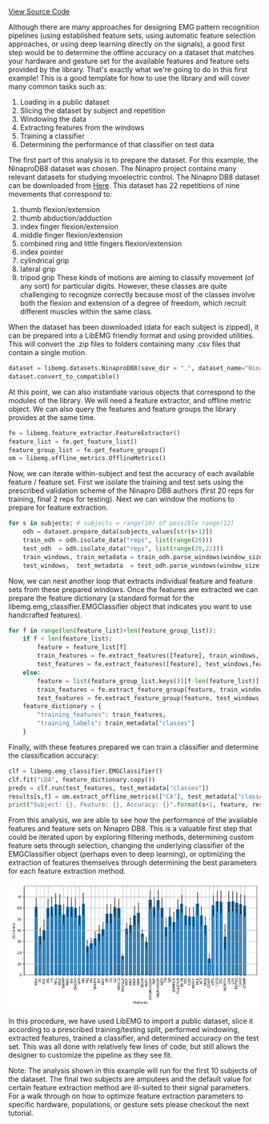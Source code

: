 [View Source Code](https://github.com/eeddy/LibEMG_Feature_Showcase)

<style>
    .center {
        display: block;
        margin-left: auto;
        margin-right: auto;
        width: 50%;
    }
</style>

Although there are many approaches for designing EMG pattern recognition pipelines (using established feature sets, using automatic feature selection approaches, or using deep learning directly on the signals), a good first step would be to determine the offline accuracy on a dataset that matches your hardware and gesture set for the available features and feature sets provided by the library. That's exactly what we're going to do in this first example! This is a good template for how to use the library and will cover many common tasks such as:

1. Loading in a public dataset
2. Slicing the dataset by subject and repetition
3. Windowing the data
4. Extracting features from the windows
5. Training a classifier
6. Determining the performance of that classifier on test data

The first part of this analysis is to prepare the dataset. For this example, the NinaproDB8 dataset was chosen. The Ninapro project contains many relevant datasets for studying myoelectric control. The Ninapro DB8 dataset can be downloaded from [Here](http://ninaweb.hevs.ch/DB8). This dataset has 22 repetitions of nine movements that correspond to: 
1. thumb flexion/extension
2. thumb abduction/adduction
3. index finger flexion/extension
4. middle finger flexion/extension
5. combined ring and little fingers flexion/extension
6. index pointer
7. cylindrical grip
8. lateral grip
9. tripod grip
These kinds of motions are aiming to classify movement (of any sort) for particular digits. However, these classes are quite challenging to recognize correctly because most of the classes involve both the flexion and extension of a degree of freedom, which recruit different muscles within the same class.

When the dataset has been downloaded (data for each subject is zipped), it can be prepared into a LibEMG friendly format and using provided utilities. This will convert the .zip files to folders containing many .csv files that contain a single motion. 
```Python
dataset = libemg.datasets.NinaproDB8(save_dir = ".", dataset_name="NinaproDB8")
dataset.convert_to_compatible()
```

At this point, we can also instantiate various objects that correspond to the modules of the library. We will need a feature extractor, and offline metric object. We can also query the features and feature groups the library provides at the same time.
```Python
fe = libemg.feature_extractor.FeatureExtractor()
feature_list = fe.get_feature_list()
feature_group_list = fe.get_feature_groups()
om = libemg.offline_metrics.OfflineMetrics()
```

Now, we can iterate within-subject and test the accuracy of each available feature / feature set. First we isolate the training and test sets using the prescribed validation scheme of the Ninapro DB8 authors (first 20 reps for training, final 2 reps for testing). Next we can window the motions to prepare for feature extraction.
```Python
for s in subjects: # subjects = range(10) of possible range(12)
    odh = dataset.prepare_data(subjects_values[str(s+1)])
    train_odh = odh.isolate_data("reps", list(range(20)))
    test_odh  = odh.isolate_data("reps", list(range(20,22)))
    train_windows, train_metadata = train_odh.parse_windows(window_size, window_increment)
    test_windows,  test_metadata  = test_odh.parse_windows(window_size, window_increment)
```

Now, we can nest another loop that extracts individual feature and feature sets from these prepared windows. Once the features are extracted we can prepare the feature dictionary (a standard format for the libemg.emg_classifier.EMGClassifier object that indicates you want to use handcrafted features).
```Python
for f in range(len(feature_list)+len(feature_group_list)):
    if f < len(feature_list):
        feature = feature_list[f]
        train_features = fe.extract_features([feature], train_windows,feature_parameters)
        test_features = fe.extract_features([feature], test_windows,feature_parameters)
    else:
        feature = list(feature_group_list.keys())[f-len(feature_list)]
        train_features = fe.extract_feature_group(feature, train_windows,feature_parameters)
        test_features = fe.extract_feature_group(feature, test_windows,feature_parameters)
    feature_dictionary = {
        "training_features": train_features,
        "training_labels": train_metadata["classes"]
    }
```

Finally, with these features prepared we can train a classifier and determine the classification accuracy:
```Python
clf = libemg.emg_classifier.EMGClassifier()
clf.fit("LDA", feature_dictionary.copy())
preds = clf.run(test_features, test_metadata["classes"])
results[s,f] = om.extract_offline_metrics(["CA"], test_metadata["classes"], preds[0])["CA"] * 100
print("Subject: {}, Feature: {}, Accuracy: {}".format(s+1, feature, results[s,f]))
```
From this analysis, we are able to see how the performance of the available features and feature sets on Ninapro DB8. This is a valuable first step that could be iterated upon by exploring filtering methods, determining custom feature sets through selection, changing the underlying classifier of the EMGClassifier object (perhaps even to deep learning), or optimizing the extraction of features themselves through determining the best parameters for each feature extraction method.

![](feature_performance.png)


In this procedure, we have used LibEMG to import a public dataset, slice it according to a prescribed training/testing split, performed windowing, extracted features, trained a classifier, and determined accuracy on the test set. This was all done with relatively few lines of code, but still allows the designer to customize the pipeline as they see fit.


Note: The analysis shown in this example will run for the first 10 subjects of the dataset. The final two subjects are amputees and the default value for certain feature extraction method are ill-suited to their signal parameters. For a walk through on how to optimize feature extraction parameters to specific hardware, populations, or gesture sets please checkout the next tutorial.